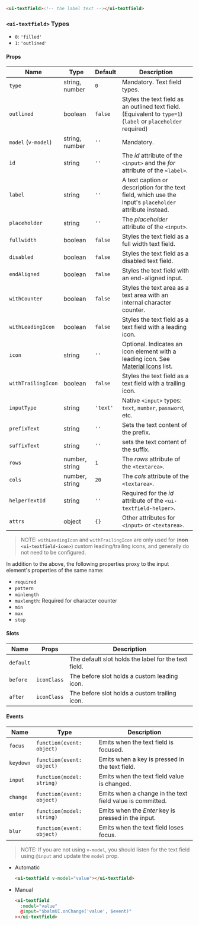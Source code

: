 ```html
<ui-textfield><!-- the label text --></ui-textfield>
```

### `<ui-textfield>` Types

- `0`: `'filled'`
- `1`: `'outlined'`

#### Props

| Name                | Type           | Default  | Description                                                                                                   |
| ------------------- | -------------- | -------- | ------------------------------------------------------------------------------------------------------------- |
| `type`              | string, number | `0`      | Mandatory. Text field types.                                                                                  |
| `outlined`          | boolean        | `false`  | Styles the text field as an outlined text field. (Equivalent to `type=1`) (`label` or `placeholder` required) |
| `model` (`v-model`) | string, number | `''`     | Mandatory.                                                                                                    |
| `id`                | string         | `''`     | The _id_ attribute of the `<input>` and the _for_ attribute of the `<label>`.                                 |
| `label`             | string         | `''`     | A text caption or description for the text field, which use the input's `placeholder` attribute instead.      |
| `placeholder`       | string         | `''`     | The _placeholder_ attribute of the `<input>`.                                                                 |
| `fullwidth`         | boolean        | `false`  | Styles the text field as a full width text field.                                                             |
| `disabled`          | boolean        | `false`  | Styles the text field as a disabled text field.                                                               |
| `endAligned`        | boolean        | `false`  | Styles the text field with an end-aligned input.                                                              |
| `withCounter`       | boolean        | `false`  | Styles the text area as a text area with an internal character counter.                                       |
| `withLeadingIcon`   | boolean        | `false`  | Styles the text field as a text field with a leading icon.                                                    |
| `icon`              | string         | `''`     | Optional. Indicates an icon element with a leading icon. See [Material Icons](/#/icons) list.                 |
| `withTrailingIcon`  | boolean        | `false`  | Styles the text field as a text field with a trailing icon.                                                   |
| `inputType`         | string         | `'text'` | Native `<input>` types: `text`, `number`, `password`, etc.                                                    |
| `prefixText`        | string         | `''`     | Sets the text content of the prefix.                                                                          |
| `suffixText`        | string         | `''`     | sets the text content of the suffix.                                                                          |
| `rows`              | number, string | `1`      | The _rows_ attribute of the `<textarea>`.                                                                     |
| `cols`              | number, string | `20`     | The _cols_ attribute of the `<textarea>`.                                                                     |
| `helperTextId`      | string         | `''`     | Required for the _id_ attribute of the `<ui-textfield-helper>`.                                               |
| `attrs`             | object         | `{}`     | Other attributes for `<input>` or `<textarea>`.                                                               |

> NOTE: `withLeadingIcon` and `withTrailingIcon` are only used for (**non `<ui-textfield-icon>`**) custom leading/trailing icons, and generally do not need to be configured.

In addition to the above, the following properties proxy to the input element's properties of the same name:

- `required`
- `pattern`
- `minlength`
- `maxlength`: Required for character counter
- `min`
- `max`
- `step`

#### Slots

| Name      | Props       | Description                                          |
| --------- | ----------- | ---------------------------------------------------- |
| `default` |             | The default slot holds the label for the text field. |
| `before`  | `iconClass` | The before slot holds a custom leading icon.         |
| `after`   | `iconClass` | The before slot holds a custom trailing icon.        |

#### Events

| Name      | Type                      | Description                                               |
| --------- | ------------------------- | --------------------------------------------------------- |
| `focus`   | `function(event: object)` | Emits when the text field is focused.                     |
| `keydown` | `function(event: object)` | Emits when a key is pressed in the text field.            |
| `input`   | `function(model: string)` | Emits when the text field value is changed.               |
| `change`  | `function(event: object)` | Emits when a change in the text field value is committed. |
| `enter`   | `function(model: string)` | Emits when the _Enter_ key is pressed in the input.       |
| `blur`    | `function(event: object)` | Emits when the text field loses focus.                    |

> NOTE: If you are not using `v-model`, you should listen for the text field using `@input` and update the `model` prop.

- Automatic
  ```html
  <ui-textfield v-model="value"></ui-textfield>
  ```
- Manual
  ```html
  <ui-textfield
    :model="value"
    @input="$balmUI.onChange('value', $event)"
  ></ui-textfield>
  ```
